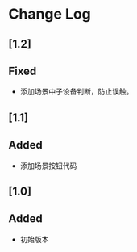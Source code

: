# Change Log

## [1.2]
## Fixed
- 添加场景中子设备判断，防止误触。


## [1.1]
## Added
- 添加场景按钮代码

## [1.0]
## Added
- 初始版本